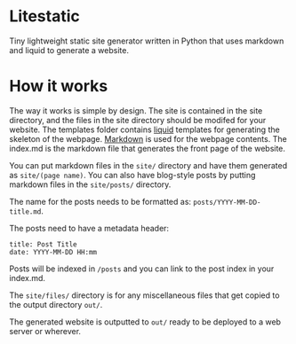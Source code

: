 # Litestatic
Tiny lightweight static site generator written in Python that uses markdown and liquid to generate a website.

# How it works
The way it works is simple by design. The site is contained in the site directory, and the files in the site directory should be modifed for your website. The templates folder contains [liquid](https://shopify.github.io/liquid/) templates for generating the skeleton of the webpage. [Markdown](https://www.markdownguide.org/) is used for the webpage contents. The index.md is the markdown file that generates the front page of the website.

You can put markdown files in the `site/` directory and have them generated as `site/(page name)`.
You can also have blog-style posts by putting markdown files in the `site/posts/` directory.

The name for the posts needs to be formatted as: `posts/YYYY-MM-DD-title.md`.

The posts need to have a metadata header:
```
title: Post Title
date: YYYY-MM-DD HH:mm
```

Posts will be indexed in `/posts` and you can link to the post index in your index.md.

The `site/files/` directory is for any miscellaneous files that get copied to the output directory `out/`.

The generated website is outputted to `out/` ready to be deployed to a web server or wherever.
